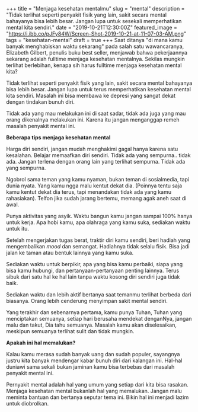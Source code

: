 +++
title = "Menjaga kesehatan mentalmu"
slug = "mental"
description = "Tidak terlihat seperti penyakit fisik yang lain, sakit secara mental bahayanya bisa lebih besar. Jangan lupa untuk sesekali memperhatikan mental kita sendiri."
date = "2019-10-21T12:30:00Z"
featured_image = "https://i.ibb.co/pJFy84W/Screen-Shot-2019-10-21-at-11-07-03-AM.png"
tags = "kesehatan-mental"
draft = true
+++ 
Saat ditanya "di mana kamu banyak menghabiskan waktu sekarang" pada salah satu wawancaranya, Elizabeth Gilbert, penulis buku best seller, menjawab bahwa pekerjaannya sekarang adalah fulltime menjaga kesehatan mentalnya. Sekilas mungkin terlihat berlebihan, kenapa sih harus fulltime menjaga kesehatan mental kita?

Tidak terlihat seperti penyakit fisik yang lain, sakit secara mental bahayanya bisa lebih besar. Jangan lupa untuk terus memperhatikan kesehatan mental kita sendiri. Masalah ini bisa membawa ke depresi yang sangat dekat dengan tindakan bunuh diri.

Tidak ada yang mau melakukan ini di saat sadar, tidak ada juga yang mau orang dikenalnya melakukan ini. Karena itu jangan menganggap remeh masalah penyakit mental ini.

**Beberapa tips menjaga kesehatan mental**

Harga diri sendiri, jangan mudah menghakimi gagal hanya karena satu kesalahan. Belajar memaafkan diri sendiri. Tidak ada yang sempurna.. tidak ada. Jangan terlena dengan orang lain yang terlihat sempurna. Tidak ada yang sempurna.

Ngobrol sama teman yang kamu nyaman, bukan teman di sosialmedia, tapi dunia nyata. Yang kamu ngga malu kentut dekat dia. (Poinnya tentu saja kamu kentut dekat dia terus, tapi menandakan tidak ada yang kamu rahasiakan). Telfon jika sudah jarang bertemu, memang agak aneh saat di awal.

Punya aktivitas yang asyik. Waktu bangun kamu jangan sampai 100% hanya untuk kerja. Apa hobi kamu, apa olahraga yang kamu suka, sediakan waktu untuk itu.

Setelah mengerjakan tugas berat, traktir diri kamu sendiri, beri hadiah yang mengembalikan _mood_ dan semangat. Hadiahnya tidak selalu fisik. Bisa jadi jalan ke taman atau bentuk lainnya yang kamu suka.

Sediakan waktu untuk berpikir, apa yang bisa kamu perbaiki, siapa yang bisa kamu hubungi, dan pertanyaan-pertanyaan penting lainnya. Terus sibuk dari satu hal ke hal lain tanpa waktu kosong diri sendiri juga tidak baik.

Sediakan waktu dan lebih aktif bertanya saat temanmu terlihat berbeda dari biasanya. Orang lebih cenderung menyimpan sakit mental sendiri.

Yang terakhir dan sebenarnya pertama, kamu punya Tuhan, Tuhan yang menciptakan semuanya, setiap hari berusaha mendekat denganNya, jangan malu dan takut, Dia tahu semuanya. Masalah kamu akan diselesaikan, meskipun semuanya terlihat sulit dan tidak mungkin.

**Apakah ini hal memalukan?**

Kalau kamu merasa sudah banyak uang dan sudah populer, sayangnya justru kita banyak mendengar kabar bunuh diri dari kalangan ini. Hal-hal duniawi sama sekali bukan jaminan kamu bisa terbebas dari masalah penyakit mental ini.

Pernyakit mental adalah hal yang umum yang setiap dari kita bisa rasakan. Menjaga kesehatan mental bukanlah hal yang memalukan. Jangan malu meminta bantuan dan bertanya seputar tema ini. Bikin hal ini menjadi lazim untuk diobrolkan.